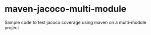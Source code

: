 # maven-jacoco-multi-module
Sample code to test jacoco coverage using maven on a multi-module project
